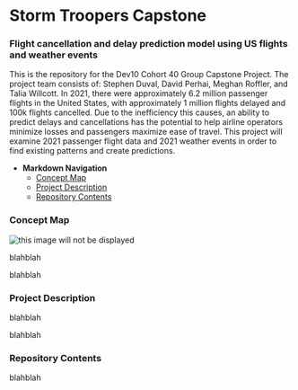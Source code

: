 # **Storm Troopers Capstone**
### Flight cancellation and delay prediction model using US flights and weather events

This is the repository for the Dev10 Cohort 40 Group Capstone Project. The project team consists of: Stephen Duval, David Perhai, Meghan Roffler, and Talia Willcott. In 2021, there were approximately 6.2 million passenger flights in the United States, with approximately 1 million flights delayed and 100k flights cancelled. Due to the inefficiency this causes, an ability to predict delays and cancellations has the potential to help airline operators minimize losses and passengers maximize ease of travel. This project will examine 2021 passenger flight data and 2021 weather events in order to find existing patterns and create predictions. 

<!-- TOC -->

- **Markdown Navigation**
    - [Concept Map](#Concept-Map)
    - [Project Description](#Project-Description)
    - [Repository Contents](#Repository-Contents)

<!-- /TOC -->

### Concept Map
![this image will not be displayed](https://files.smallpdf.com/files/b2694a0e2e404886b899fb3f1bbc37bf-0001.jpg?name=Flights_2021_ConceptMap.jpg)


blahblah

blahblah

### Project Description
blahblah

blahblah


### Repository Contents 
blahblah 

